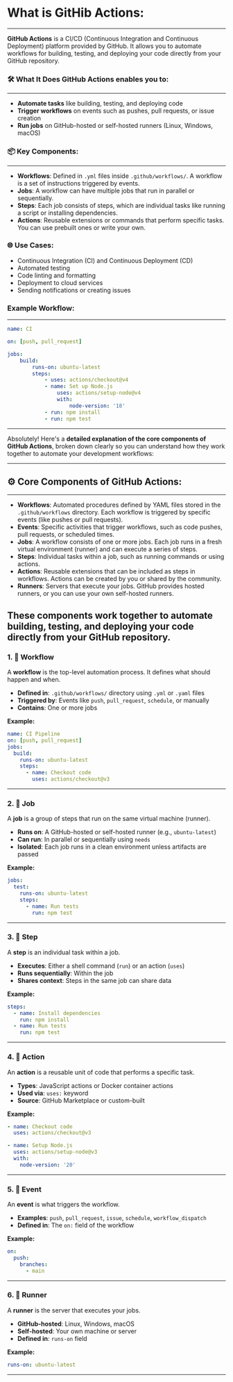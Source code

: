 # What is GitHib Actions:
------------------------
**GitHub Actions** is a CI/CD (Continuous Integration and Continuous Deployment) platform provided by GitHub. It allows you to automate workflows for building, testing, and deploying your code directly from your GitHub repository.

### 🛠️ What It Does GitHub Actions enables you to:
--------------------------------------------------
- **Automate tasks** like building, testing, and deploying code
- **Trigger workflows** on events such as pushes, pull requests, or issue creation
- **Run jobs** on GitHub-hosted or self-hosted runners (Linux, Windows, macOS)

### 📦 Key Components:
----------------------
- **Workflows**: Defined in `.yml` files inside `.github/workflows/`. A workflow is a set of instructions triggered by events.
- **Jobs**: A workflow can have multiple jobs that run in parallel or sequentially.
- **Steps**: Each job consists of steps, which are individual tasks like running a script or installing dependencies.
- **Actions**: Reusable extensions or commands that perform specific tasks. You can use prebuilt ones or write your own.

### 🌐 Use Cases:
- Continuous Integration (CI) and Continuous Deployment (CD)
- Automated testing
- Code linting and formatting
- Deployment to cloud services
- Sending notifications or creating issues

### Example Workflow:
--------------------
```yaml
name: CI

on: [push, pull_request]

jobs:
    build:
        runs-on: ubuntu-latest
        steps:
            - uses: actions/checkout@v4
            - name: Set up Node.js
                uses: actions/setup-node@v4
                with:
                    node-version: '18'
            - run: npm install
            - run: npm test
```
---
Absolutely! Here's a **detailed explanation of the core components of GitHub Actions**, broken down clearly so you can understand how they work together to automate your development workflows:

---

## ⚙️ Core Components of GitHub Actions:
---------------------------------------
- **Workflows**: Automated procedures defined by YAML files stored in the `.github/workflows` directory. Each workflow is triggered by specific events (like pushes or pull requests).
- **Events**: Specific activities that trigger workflows, such as code pushes, pull requests, or scheduled times.
- **Jobs**: A workflow consists of one or more jobs. Each job runs in a fresh virtual environment (runner) and can execute a series of steps.
- **Steps**: Individual tasks within a job, such as running commands or using actions.
- **Actions**: Reusable extensions that can be included as steps in workflows. Actions can be created by you or shared by the community.
- **Runners**: Servers that execute your jobs. GitHub provides hosted runners, or you can use your own self-hosted runners.

These components work together to automate building, testing, and deploying your code directly from your GitHub repository.
---
### 1. 🧩 **Workflow**
A **workflow** is the top-level automation process. It defines what should happen and when.

- **Defined in**: `.github/workflows/` directory using `.yml` or `.yaml` files
- **Triggered by**: Events like `push`, `pull_request`, `schedule`, or manually
- **Contains**: One or more jobs

**Example:**
```yaml
name: CI Pipeline
on: [push, pull_request]
jobs:
  build:
    runs-on: ubuntu-latest
    steps:
      - name: Checkout code
        uses: actions/checkout@v3
```
---
### 2. 🧱 **Job**
A **job** is a group of steps that run on the same virtual machine (runner).

- **Runs on**: A GitHub-hosted or self-hosted runner (e.g., `ubuntu-latest`)
- **Can run**: In parallel or sequentially using `needs`
- **Isolated**: Each job runs in a clean environment unless artifacts are passed

**Example:**
```yaml
jobs:
  test:
    runs-on: ubuntu-latest
    steps:
      - name: Run tests
        run: npm test
```
---
### 3. 🔨 **Step**
A **step** is an individual task within a job.

- **Executes**: Either a shell command (`run`) or an action (`uses`)
- **Runs sequentially**: Within the job
- **Shares context**: Steps in the same job can share data

**Example:**
```yaml
steps:
  - name: Install dependencies
    run: npm install
  - name: Run tests
    run: npm test
```
---
### 4. 🧰 **Action**
An **action** is a reusable unit of code that performs a specific task.

- **Types**: JavaScript actions or Docker container actions
- **Used via**: `uses:` keyword
- **Source**: GitHub Marketplace or custom-built

**Example:**
```yaml
- name: Checkout code
  uses: actions/checkout@v3

- name: Setup Node.js
  uses: actions/setup-node@v3
  with:
    node-version: '20'
```
---
### 5. 🎯 **Event**
An **event** is what triggers the workflow.

- **Examples**: `push`, `pull_request`, `issue`, `schedule`, `workflow_dispatch`
- **Defined in**: The `on:` field of the workflow

**Example:**
```yaml
on:
  push:
    branches:
      - main
```
---
### 6. 🏃 **Runner**
A **runner** is the server that executes your jobs.

- **GitHub-hosted**: Linux, Windows, macOS
- **Self-hosted**: Your own machine or server
- **Defined in**: `runs-on` field

**Example:**
```yaml
runs-on: ubuntu-latest
```
---


